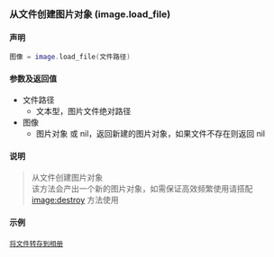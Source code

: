### 从文件创建图片对象 \(**image\.load\_file**\)


#### 声明
```lua
图像 = image.load_file(文件路径)
```


#### 参数及返回值
- 文件路径
    - 文本型，图片文件绝对路径
- 图像
    - 图片对象 或 nil，返回新建的图片对象，如果文件不存在则返回 nil


#### 说明
> 从文件创建图片对象  
> 该方法会产出一个新的图片对象，如需保证高效频繁使用请搭配 [image:destroy](/Handbook/image/_destroy.md) 方法使用  


#### 示例  
[`将文件转存到相册`](/Handbook/image/_save_to_album.md)  

